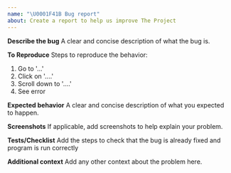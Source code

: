 ```yaml
---
name: "\U0001F41B Bug report"
about: Create a report to help us improve The Project
---
```


**Describe the bug**
A clear and concise description of what the bug is.

**To Reproduce**
Steps to reproduce the behavior:

1. Go to '...'
2. Click on '....'
3. Scroll down to '....'
4. See error

**Expected behavior**
A clear and concise description of what you expected to happen.

**Screenshots**
If applicable, add screenshots to help explain your problem.

**Tests/Checklist**
Add the steps to check that the bug is already fixed and program is run correctly

**Additional context**
Add any other context about the problem here.
